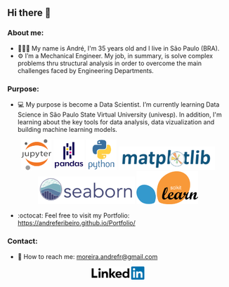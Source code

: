 <h2>Hi there 👋</h2>

<h3>About me:</h3>

- 🧔🏿‍♂️ My name is André,  I'm 35 years old and I live in São Paulo (BRA).
- ⚙️ I’m a Mechanical Engineer. My job, in summary, is solve complex problems thru structural analysis in order to overcome the main challenges faced by Engineering Departments.

<h3>Purpose:</h3>

- 💻 My purpose is become a Data Scientist. I’m currently learning Data Science in São Paulo State Virtual University (univesp). In addition, I'm learning about the key tools for data analysis, data vizualization and building machine learning models.

<p align="center">
        <img src="images/jupyter-original-wordmark.svg" width="70" />
        <img src="images/pandas-original-wordmark.svg" width="70" />
        <img src="images/python-original-wordmark.svg" width="70" />
        <img src="images/logo2_compressed.svg" width="220" />
        <img src="images/logo-wide-lightbg.svg" width="220" />
        <img src="images/1200px-Scikit_learn_logo_small.svg.png" width="140" />
</p>


- :octocat: Feel free to visit my Portfolio: https://andreferibeiro.github.io/Portfolio/


<h3>Contact:</h3>

-  📧 How to reach me: moreira.andrefr@gmail.com

<p align="center"><a href="https://www.linkedin.com/in/andreferibeiro">
         <img src="images/linkedin-logo.png" width="120" /a>
</p>
